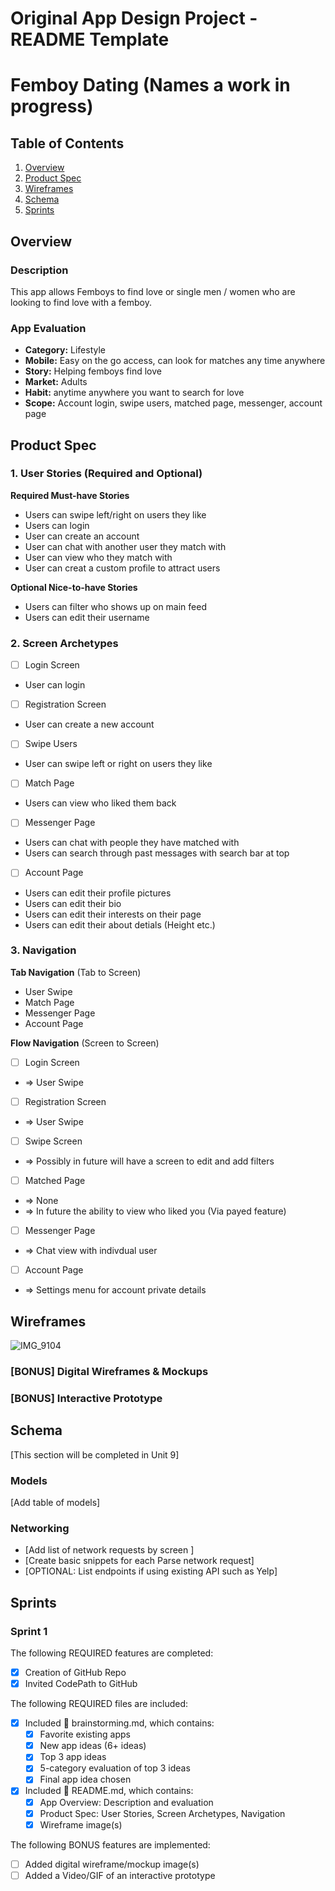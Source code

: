 Original App Design Project - README Template
===

# Femboy Dating (Names a work in progress)

## Table of Contents

1. [Overview](#Overview)
2. [Product Spec](#Product-Spec)
3. [Wireframes](#Wireframes)
4. [Schema](#Schema)
5. [Sprints](#Sprints)

## Overview

### Description

This app allows Femboys to find love or single men / women who are looking to find love with a femboy.

### App Evaluation

- **Category:** Lifestyle
- **Mobile:** Easy on the go access, can look for matches any time anywhere
- **Story:** Helping femboys find love
- **Market:** Adults
- **Habit:** anytime anywhere you want to search for love
- **Scope:** Account login, swipe users, matched page, messenger, account page

## Product Spec

### 1. User Stories (Required and Optional)

**Required Must-have Stories**

* Users can swipe left/right on users they like
* Users can login
* User can create an account
* User can chat with another user they match with
* User can view who they match with
* User can creat a custom profile to attract users

**Optional Nice-to-have Stories**

* Users can filter who shows up on main feed
* Users can edit their username

### 2. Screen Archetypes

- [ ] Login Screen
* User can login

- [ ] Registration Screen
* User can create a new account

- [ ] Swipe Users
* User can swipe left or right on users they like

- [ ] Match Page
* Users can view who liked them back

- [ ] Messenger Page
* Users can chat with people they have matched with
* Users can search through past messages with search bar at top

- [ ] Account Page
* Users can edit their profile pictures
* Users can edit their bio
* Users can edit their interests on their page
* Users can edit their about detials (Height etc.)

### 3. Navigation

**Tab Navigation** (Tab to Screen)

* User Swipe
* Match Page
* Messenger Page
* Account Page

**Flow Navigation** (Screen to Screen)

- [ ] Login Screen
* => User Swipe

- [ ] Registration Screen
* => User Swipe

- [ ] Swipe Screen
* => Possibly in future will have a screen to edit and add filters

- [ ] Matched Page
* => None
* => In future the ability to view who liked you (Via payed feature)

- [ ] Messenger Page
* => Chat view with indivdual user

- [ ] Account Page
* => Settings menu for account private details

## Wireframes

![IMG_9104](https://hackmd.io/_uploads/BkCavihmp.jpg)

### [BONUS] Digital Wireframes & Mockups

### [BONUS] Interactive Prototype

## Schema 

[This section will be completed in Unit 9]

### Models

[Add table of models]

### Networking

- [Add list of network requests by screen ]
- [Create basic snippets for each Parse network request]
- [OPTIONAL: List endpoints if using existing API such as Yelp]

## Sprints

### Sprint 1

The following REQUIRED features are completed:

- [x] Creation of GitHub Repo
- [x] Invited CodePath to GitHub
  
The following REQUIRED files are included:

- [x] Included 📄 brainstorming.md, which contains:
    - [x] Favorite existing apps
    - [x] New app ideas (6+ ideas)
    - [x] Top 3 app ideas
    - [x] 5-category evaluation of top 3 ideas
    - [x] Final app idea chosen
- [x] Included 📄 README.md, which contains:
    - [x] App Overview: Description and evaluation
    - [x] Product Spec: User Stories, Screen Archetypes, Navigation
    - [x] Wireframe image(s)

The following BONUS features are implemented:

- [ ] Added digital wireframe/mockup image(s)
- [ ] Added a Video/GIF of an interactive prototype
